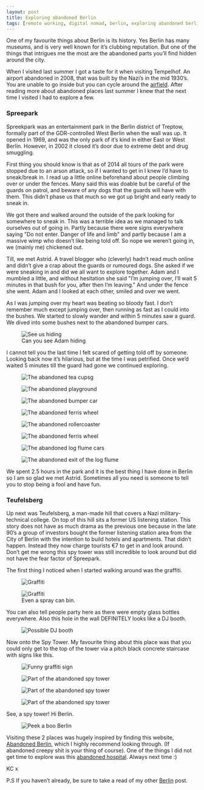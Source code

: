 ```yaml
---
layout: post
title: Exploring abandoned Berlin
tags: [remote working, digital nomad, berlin, exploring abandoned berlin, exploring berlin, abandoned architecture in berlin, explore Spreepark, explore abandoned Spreepark, explore Teufelsberg, explore abandoned Teufelsberg]
---
```


One of my favourite things about Berlin is its history. Yes Berlin has many museums, and is very well known for it’s clubbing reputation. But one of the things that intrigues me the most are the abandoned parts you’ll find hidden around the city.

When I visited last summer I got a taste for it when visiting Tempelhof. An airport abandoned in 2008, that was built by the Nazi’s in the mid 1930’s. You are unable to go inside but you can cycle around the [airfield](https://www.instagram.com/p/7DuIW9q-Be/?taken-by=kimberleycook). After reading more about abandoned places last summer I knew that the next time I visited I had to explore a few.

### Spreepark

Spreekpark was an entertainment park in the Berlin district of Treptow, formally part of the GDR-controlled West Berlin when the wall was up. It opened in 1969, and was the only park of it’s kind in either East or West Berlin. However, in 2002 it closed it’s door due to extreme debt and drug smuggling.

First thing you should know is that as of 2014 all tours of the park were stopped due to an arson attack, so if I wanted to get in I knew I’d have to sneak/break in. I read up a little online beforehand about people climbing over or under the fences. Many said this was doable but be careful of the guards on patrol, and beware of any dogs that the guards will have with them. This didn’t phase us that much so we got up bright and early ready to sneak in.

We got there and walked around the outside of the park looking for somewhere to sneak in. This was a terrible idea as we managed to talk ourselves out of going in. Partly because there were signs everywhere saying "Do not enter. Danger of life and limb" and partly because I am a massive wimp who doesn’t like being told off. So nope we weren’t going in, we (mainly me) chickened out.

Till, we met Astrid. A travel blogger who (cleverly) hadn’t read much online and didn’t give a crap about the guards or rumoured dogs. She asked if we were sneaking in and did we all want to explore together. Adam and I mumbled a little, and without hesitation she said "I’m jumping over, I’ll wait 5 minutes in that bush for you, after then I’m leaving." And under the fence she went. Adam and I looked at each other, smiled and over we went.

As I was jumping over my heart was beating so bloody fast. I don’t remember much except jumping over, then running as fast as I could into the bushes. We started to slowly wander and within 5 minutes saw a guard. We dived into some bushes next to the abandoned bumper cars.

<figure>
    <img src="/images/spreepark/DSC01274.jpg" alt="See us hiding">
    <figcaption>Can you see Adam hiding</figcaption>
</figure>

I cannot tell you the last time I felt scared of getting told off by someone. Looking back now it’s hilarious, but at the time I was petrified. Once we’d waited 5 minutes till the guard had gone we continued exploring.

<figure>
    <img src="/images/spreepark/DSC01260.jpg" alt="The abandoned tea cupsg">
</figure>

<figure>
    <img src="/images/spreepark/DSC01272.jpg" alt="The abandoned playground">
</figure>

<figure>
    <img src="/images/spreepark/DSC01278.jpg" alt="The abandoned bumper car">
</figure>

<figure>
    <img src="/images/spreepark/DSC01280.jpg" alt="The abandoned ferris wheel">
</figure>

<figure>
    <img src="/images/spreepark/DSC01306.jpg" alt="The abandoned rollercoaster">
</figure>

<figure>
    <img src="/images/spreepark/DSC01308.jpg" alt="The abandoned ferris wheel">
</figure>

<figure>
    <img src="/images/spreepark/DSC01313.jpg" alt="The abandoned log flume cars">
</figure>

<figure>
    <img src="/images/spreepark/DSC01317.jpg" alt="The abandoned exit of the log flume">
</figure>

We spent 2.5 hours in the park and it is the best thing I have done in Berlin so I am so glad we met Astrid. Sometimes all you need is someone to tell you to stop being a fool and have fun.

### Teufelsberg

Up next was Teufelsberg, a man-made hill that covers a Nazi military-technical college. On top of this hill sits a former US listening station. This story does not have as much drama as the previous one because in the late 90’s a group of investors bought the former listening station area from the City of Berlin with the intention to build hotels and apartments. That didn’t happen. Instead they now charge tourists &euro;7 to get in and look around. Don’t get me wrong this spy tower was still incredible to look around but did not have the fear factor of Spreepark.

The first thing I noticed when I started walking around was the graffiti.

<figure>
    <img src="/images/teufelsberg/DSC01339.jpg" alt="Graffiti">
</figure>

<figure>
    <img src="/images/teufelsberg/DSC01343.jpg" alt="Graffiti">
    <figcaption>Even a spray can bin.</figcaption>
</figure>

You can also tell people party here as there were empty glass bottles everywhere. Also this hole in the wall DEFINITELY looks like a DJ booth.

<figure>
    <img src="/images/teufelsberg/DSC01342.jpg" alt="Possible DJ booth">
</figure>

Now onto the Spy Tower. My favourite thing about this place was that you could only get to the top of the tower via a pitch black concrete staircase with signs like this.

<figure>
    <img src="/images/teufelsberg/DSC01352.jpg" alt="Funny graffiti sign">
</figure>

<figure>
    <img src="/images/teufelsberg/DSC01353.jpg" alt="Part of the abandoned spy tower">
</figure>

<figure>
    <img src="/images/teufelsberg/DSC01362.jpg" alt="Part of the abandoned spy tower">
</figure>

<figure>
    <img src="/images/teufelsberg/DSC01375.jpg" alt="Part of the abandoned spy tower">
</figure>

See, a spy tower! Hi Berlin.

<figure>
    <img src="/images/teufelsberg/DSC01372.jpg" alt="Peek a boo Berlin">
</figure>

Visiting these 2 places was hugely inspired by finding this website, [Abandoned Berlin](http://www.abandonedberlin.com/), which I highly recommend looking through. (If abandoned creepy shit is your thing of course). One of the things I did not get time to explore was this [abandoned hospital](http://www.abandonedberlin.com/2015/06/koenigin-elisabeth-hospital.html). Always next time :)

KC x

P.S If you haven’t already, be sure to take a read of my other [Berlin](http://travel.builtby.kim/berlin-so-far/) post.
